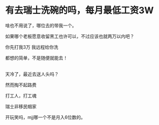 # 有去瑞士洗碗的吗，每月最低工资3W


啥也不用说了，哪位去的带我一个。

如果哪个老板愿意收留黑工也许可以，不过应该也就两万以内吧？

你先打我3万 我远程给你洗

都想的简单，不是随便就能去！<br />
<br />
<img src="static/image/smiley/default/lol.gif" smilieid="12" border="0" alt="" /><img src="static/image/smiley/default/lol.gif" smilieid="12" border="0" alt="" /><img src="static/image/smiley/default/lol.gif" smilieid="12" border="0" alt="" />

天冷了，最近去送人头吗？<img id="aimg_YLTlg" onclick="zoom(this, this.src, 0, 0, 0)" class="zoom" src="https://cdn.jsdelivr.net/gh/hishis/forum-master/public/images/patch.gif" onmouseover="img_onmouseoverfunc(this)" onload="thumbImg(this)" border="0" alt="" />

然而掏不起路费<img id="aimg_gsNWW" onclick="zoom(this, this.src, 0, 0, 0)" class="zoom" src="https://cdn.jsdelivr.net/gh/hishis/forum-master/public/images/patch.gif" onmouseover="img_onmouseoverfunc(this)" onload="thumbImg(this)" border="0" alt="" />

打工人，打工魂

瑞士非移民帼家

开玩笑吗，mjj哪一个不是月入6位数的。<img src="static/image/smiley/default/lol.gif" smilieid="12" border="0" alt="" />
